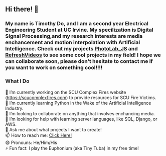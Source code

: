 ## Hi there! 👋

### My name is Timothy Do, and I am a second year Electrical Engineering Student at UC Irvine. My specilization is Digital Signal Processing,and my research interests are media enchancement and motion interpolation with Artificial Intelligence. Check out my projects [PhotoLab_JS](https://dotimothy.github.io/PhotoLab_JS) and [RefreshVideos](https://dotimothy.github.io/RefreshVideos) to see some cool projects in my field! I hope we can collaborate soon, please don't hesitate to contact me if you want to work on something cool!!!!

### What I Do
🔭 I’m currently working on the SCU Complex Fires website (https://scucomplexfires.com) to provide resources for SCU Fire Victims.
<br>
🌱 I’m currently learning Python in the Wake of the Artificial Intelligence Industry.
<br>
👯 I’m looking to collaborate on anything that involves enchancing media.
<br>
🤔 I’m looking for help with learning server languages, like SQL, Django, or AWS.
<br>
💬 Ask me about what projects I want to create!
<br>
📫 How to reach me: <a href="https://dotimothy.github.io/contact" target="_blank">Click Here!</a>
<br>
😄 Pronouns: He/Him/His
<br>
⚡ Fun fact: I play the Euphonium (aka Tiny Tuba) in my free time!

